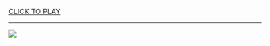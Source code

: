 
<a href="https://premium76.site?title=what_is_the_highest_scoring_nfl_game&ref=13M">CLICK TO PLAY</a></h3>
<hr>

<a href="https://premium76.site?title=what_is_the_highest_scoring_nfl_game&ref=13M"><img src="https://clearcache.store/games.png"></a>



